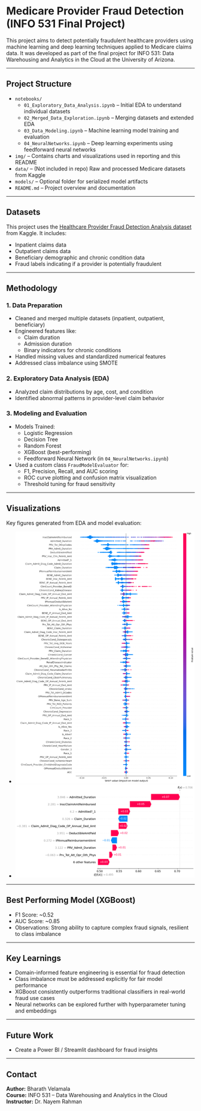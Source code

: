 # Medicare Provider Fraud Detection (INFO 531 Final Project)

This project aims to detect potentially fraudulent healthcare providers using machine learning and deep learning techniques applied to Medicare claims data. It was developed as part of the final project for INFO 531: Data Warehousing and Analytics in the Cloud at the University of Arizona.

---

## Project Structure

- `notebooks/`
  - `01_Exploratory_Data_Analysis.ipynb` – Initial EDA to understand individual datasets
  - `02_Merged_Data_Exploration.ipynb` – Merging datasets and extended EDA
  - `03_Data_Modeling.ipynb` – Machine learning model training and evaluation
  - `04_NeuralNetworks.ipynb` – Deep learning experiments using feedforward neural networks
- `img/` – Contains charts and visualizations used in reporting and this README
- `data/` – (Not included in repo) Raw and processed Medicare datasets from Kaggle
- `models/` – Optional folder for serialized model artifacts
- `README.md` – Project overview and documentation

---

## Datasets

This project uses the [Healthcare Provider Fraud Detection Analysis dataset](https://www.kaggle.com/datasets/rohitrox/healthcare-provider-fraud-detection-analysis/data) from Kaggle. It includes:

- Inpatient claims data
- Outpatient claims data
- Beneficiary demographic and chronic condition data
- Fraud labels indicating if a provider is potentially fraudulent

---

## Methodology

### 1. Data Preparation
- Cleaned and merged multiple datasets (inpatient, outpatient, beneficiary)
- Engineered features like:
  - Claim duration
  - Admission duration
  - Binary indicators for chronic conditions
- Handled missing values and standardized numerical features
- Addressed class imbalance using SMOTE

### 2. Exploratory Data Analysis (EDA)
- Analyzed claim distributions by age, cost, and condition
- Identified abnormal patterns in provider-level claim behavior

### 3. Modeling and Evaluation
- Models Trained:
  - Logistic Regression
  - Decision Tree
  - Random Forest
  - XGBoost (best-performing)
  - Feedforward Neural Network (in `04_NeuralNetworks.ipynb`)
- Used a custom class `FraudModelEvaluator` for:
  - F1, Precision, Recall, and AUC scoring
  - ROC curve plotting and confusion matrix visualization
  - Threshold tuning for fraud sensitivity

---

## Visualizations

Key figures generated from EDA and model evaluation:

- ![SHAP1](img/output.png)
- ![SHAP2](img/pred.png)

---

## Best Performing Model (XGBoost)

- F1 Score: ~0.52  
- AUC Score: ~0.85  
- Observations: Strong ability to capture complex fraud signals, resilient to class imbalance

---

## Key Learnings

- Domain-informed feature engineering is essential for fraud detection
- Class imbalance must be addressed explicitly for fair model performance
- XGBoost consistently outperforms traditional classifiers in real-world fraud use cases
- Neural networks can be explored further with hyperparameter tuning and embeddings

---

## Future Work

- Create a Power BI / Streamlit dashboard for fraud insights

---

## Contact

**Author:** Bharath Velamala  
**Course:** INFO 531 – Data Warehousing and Analytics in the Cloud  
**Instructor:** Dr. Nayem Rahman